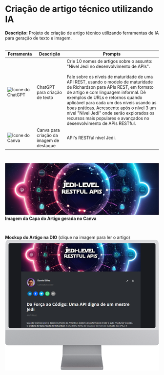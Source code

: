 # Criação de artigo técnico utilizando IA

**Descrição:** Projeto de criação de artigo técnico utilizando ferramentas de IA para geração de texto e imagem.<br><br>

| Ferramenta | Descrição | Prompts |
|------------|-----------|--------|
| ![Ícone do ChatGPT](https://upload.wikimedia.org/wikipedia/commons/0/04/ChatGPT_logo.svg) | ChatGPT para criação de texto | Crie 10 nomes de artigos sobre o assunto: "Nível Jedi no desenvolvimento de APIs".<br><br>Fale sobre os níveis de maturidade de uma API REST, usando o modelo de maturidade de Richardson para APIs REST, em formato de artigo e com linguagem informal. Dê exemplos de URLs e retornos quando aplicável para cada um dos níveis usando as boas práticas. Acrescente após o nível 3 um nível "Nível Jedi" onde serão explorados os recursos mais populares e avançados no desenvolvimento de APIs RESTful. |
| ![Ícone do Canva](https://static.canva.com/web/images/8439b51bb7a19f6e65ce1064bc37c197.svg) | Canva para criação da imagem de destaque | API's RESTful nível Jedi. |

<br>

![Capa do Artigo](./dio-article-cover.png)
**Imagem da Capa do Artigo gerada no Canva**

<br>

**Mockup do Artigo na DIO** (clique na imagem para ler o artigo)
[![Mockup do Artigo](./dio-article-mockup.png)](https://web.dio.me/articles/da-forca-ao-codigo-uma-api-digna-de-um-mestre-jedi-c2e34a0d49d7?back=/articles)
